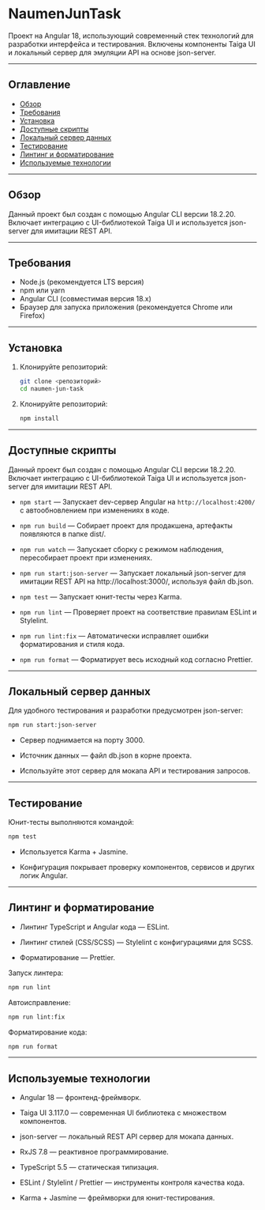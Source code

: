 # NaumenJunTask

Проект на Angular 18, использующий современный стек технологий для разработки интерфейса и тестирования. Включены компоненты Taiga UI и локальный сервер для эмуляции API на основе json-server.

---

## Оглавление

- [Обзор](#обзор)
- [Требования](#требования)
- [Установка](#установка)
- [Доступные скрипты](#доступные-скрипты)
- [Локальный сервер данных](#локальный-сервер-данных)
- [Тестирование](#тестирование)
- [Линтинг и форматирование](#линтинг-и-форматирование)
- [Используемые технологии](#используемые-технологии)

---

## Обзор

Данный проект был создан с помощью Angular CLI версии 18.2.20. Включает интеграцию с UI-библиотекой Taiga UI и используется json-server для имитации REST API.

---

## Требования

- Node.js (рекомендуется LTS версия)
- npm или yarn
- Angular CLI (совместимая версия 18.x)
- Браузер для запуска приложения (рекомендуется Chrome или Firefox)

---

## Установка

1. Клонируйте репозиторий:

   ```bash
   git clone <репозиторий>
   cd naumen-jun-task
   ```
   
2. Клонируйте репозиторий:
   ```bash
   npm install
   ```

---

## Доступные скрипты

Данный проект был создан с помощью Angular CLI версии 18.2.20. Включает интеграцию с UI-библиотекой Taiga UI и используется json-server для имитации REST API.

- `npm start` — Запускает dev-сервер Angular на `http://localhost:4200/` с автообновлением при изменениях в коде.

- `npm run build` — Собирает проект для продакшена, артефакты появляются в папке dist/.

- `npm run watch` — Запускает сборку с режимом наблюдения, пересобирает проект при изменениях.

- `npm run start:json-server` — Запускает локальный json-server для имитации REST API на http://localhost:3000/, используя файл db.json.

- `npm test` — Запускает юнит-тесты через Karma.

- `npm run lint` — Проверяет проект на соответствие правилам ESLint и Stylelint.

- `npm run lint:fix` — Автоматически исправляет ошибки форматирования и стиля кода.

- `npm run format` — Форматирует весь исходный код согласно Prettier.

---

## Локальный сервер данных

Для удобного тестирования и разработки предусмотрен json-server:

   ```bash
   npm run start:json-server
   ```

- Сервер поднимается на порту 3000.

- Источник данных — файл db.json в корне проекта.

- Используйте этот сервер для мокапа API и тестирования запросов.

---

## Тестирование

Юнит-тесты выполняются командой:

   ```bash
   npm test
   ```

- Используется Karma + Jasmine.

- Конфигурация покрывает проверку компонентов, сервисов и других логик Angular.

---

## Линтинг и форматирование

- Линтинг TypeScript и Angular кода — ESLint.

- Линтинг стилей (CSS/SCSS) — Stylelint с конфигурациями для SCSS.

- Форматирование — Prettier.

Запуск линтера:

   ```bash
   npm run lint
   ```

Автоисправление:

   ```bash
   npm run lint:fix
   ```

Форматирование кода:

   ```bash
   npm run format
   ```

---

## Используемые технологии

- Angular 18 — фронтенд-фреймворк.

- Taiga UI 3.117.0 — современная UI библиотека с множеством компонентов.

- json-server — локальный REST API сервер для мокапа данных.

- RxJS 7.8 — реактивное программирование.

- TypeScript 5.5 — статическая типизация.

- ESLint / Stylelint / Prettier — инструменты контроля качества кода.

- Karma + Jasmine — фреймворки для юнит-тестирования.
